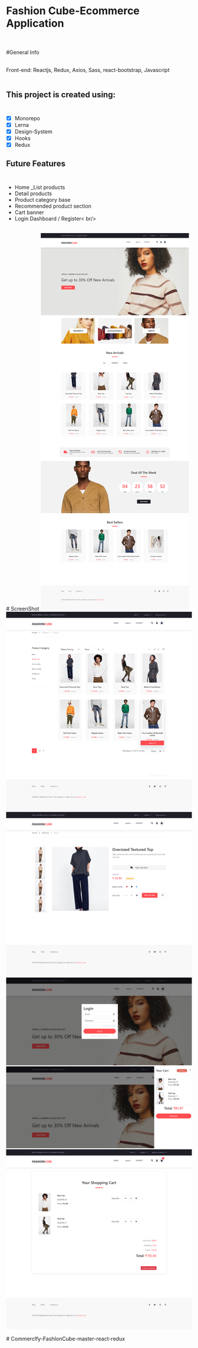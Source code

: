 # Fashion Cube-Ecommerce Application <br/><br/>

#General Info <br/><br/>

Front-end: Reactjs, Redux, Axios, Sass, react-bootstrap, Javascript<br/><br/>

<!-- [Live-Demo](https://quintuslabs.github.io/fashion-cube) <br/><br/>  -->

## This project is created using: <br/><br/>

- [x] Monorepo<br/>
- [x] Lerna<br/>
- [x] Design-System<br/>
- [x] Hooks<br/>
- [x] Redux<br/>
## Future Features <br/><br/>

- Home _List products <br/>
- Detail products<br/>
- Product category base<br/>
- Recommended product section<br/>
- Cart banner <br/>
- Login Dashboard / Register< br/>
<br/>
# ScreenShot

<img src="screen/screen1.png">
<img src="screen/screen2.png">
<img src="screen/screen3.png">
<img src="screen/screen4.png">
<img src="screen/screen5.png">
<img src="screen/screen6.png">

#   C o m m e r c I f y - F a s h I o n C u b e - m a s t e r - r e a c t - r e d u x 
 
 
